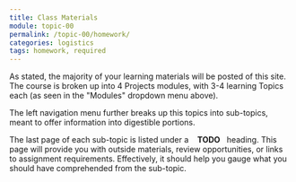 ```yaml
---
title: Class Materials
module: topic-00
permalink: /topic-00/homework/
categories: logistics
tags: homework, required
---
```


<div class="divider-heading"></div>

As stated, the majority of your learning materials will be posted of this site. The course is broken up into 4 Projects modules, with 3-4 learning Topics each (as seen in the "Modules" dropdown menu above).

The left navigation menu further breaks up this topics into sub-topics, meant to offer information into digestible portions.

The last page of each sub-topic is listed under a &nbsp;&nbsp;<i class="fas fa-check-square" aria-hidden="true"></i> **TODO**&nbsp;&nbsp; heading. This page will provide you with outside materials, review opportunities, or links to assignment requirements. Effectively, it should help you gauge what you should have comprehended from the sub-topic.

